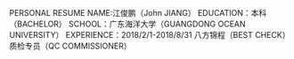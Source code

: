 PERSONAL RESUME
NAME:江俊鹏（John JIANG）
EDUCATION：本科（BACHELOR）
SCHOOL：广东海洋大学（GUANGDONG OCEAN UNIVERSITY）
EXPERIENCE：2018/2/1-2018/8/31 八方锦程（BEST CHECK） 质检专员（QC COMMISSIONER）

